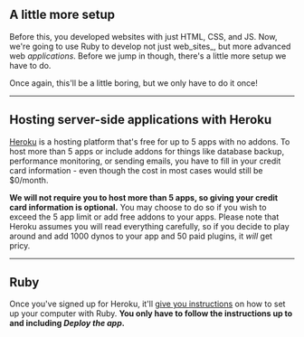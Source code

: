 ## A little more setup

Before this, you developed websites with just HTML, CSS, and JS. Now, we're going to use Ruby to develop not just web_sites_, but more advanced web _applications_. Before we jump in though, there's a little more setup we have to do.

Once again, this'll be a little boring, but we only have to do it once!

---

## Hosting server-side applications with Heroku

[Heroku](https://id.heroku.com/signup) is a hosting platform that's free for up to 5 apps with no addons. To host more than 5 apps or include addons for things like database backup, performance monitoring, or sending emails, you have to fill in your credit card information - even though the cost in most cases would still be $0/month.

__We will not require you to host more than 5 apps, so giving your credit card information is optional.__ You may choose to do so if you wish to exceed the 5 app limit or add free addons to your apps. Please note that Heroku assumes you will read everything carefully, so if you decide to play around and add 1000 dynos to your app and 50 paid plugins, it _will_ get pricy.

---

## Ruby

Once you've signed up for Heroku, it'll [give you instructions](https://devcenter.heroku.com/articles/getting-started-with-ruby#introduction) on how to set up your computer with Ruby. __You only have to follow the instructions up to and including _Deploy the app_.__
